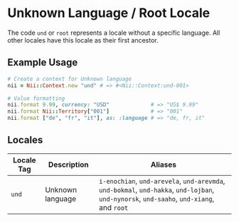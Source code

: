 <!-- This file has been generated. Source: languages/_template.md.erb -->

# Unknown Language / Root Locale

The code `und` or `root` represents a locale without a specific language.
All other locales have this locale as their first ancestor.


## Example Usage

``` ruby
# Create a context for Unknown language
nii = Nii::Context.new "und" # => #<Nii::Context:und-001>

# Value formatting
nii.format 9.99, currency: "USD"             # => "US$ 9.99"
nii.format Nii::Territory["001"]             # => "001"
nii.format ["de", "fr", "it"], as: :language # => "de, fr, it"
```


## Locales

<table>
  <thead>
    <tr>
      <th>Locale Tag</th>
      <th>Description</th>
      <th>Aliases</th>
    </tr>
  </thead>
  <tbody>
    <tr>
      <td><code>und</code></td>
      <td>Unknown language</td>
      <td><code>i-enochian</code>, <code>und-arevela</code>, <code>und-arevmda</code>, <code>und-bokmal</code>, <code>und-hakka</code>, <code>und-lojban</code>, <code>und-nynorsk</code>, <code>und-saaho</code>, <code>und-xiang</code>, and <code>root</code></td>
    </tr>
  </tbody>
</table>

